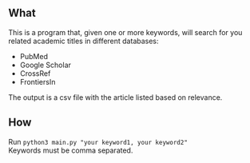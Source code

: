 ## What

This is a program that, given one or more keywords, will search for you related academic titles in different databases:
- PubMed
- Google Scholar
- CrossRef
- FrontiersIn
  
The output is a csv file with the article listed based on relevance.

## How

Run `python3 main.py "your keyword1, your keyword2"`  
Keywords must be comma separated.
